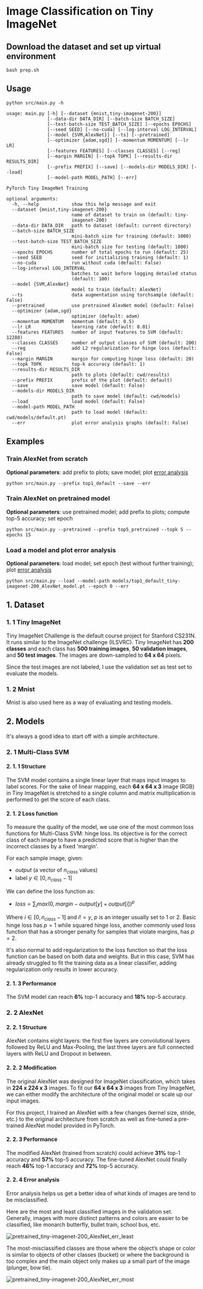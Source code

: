 # Image Classification on Tiny ImageNet

## Download the dataset and set up virtual environment
```
bash prep.sh
```

## Usage
```
python src/main.py -h
```
```
usage: main.py [-h] [--dataset {mnist,tiny-imagenet-200}]
               [--data-dir DATA_DIR] [--batch-size BATCH_SIZE]
               [--test-batch-size TEST_BATCH_SIZE] [--epochs EPOCHS]
               [--seed SEED] [--no-cuda] [--log-interval LOG_INTERVAL]
               [--model {SVM,AlexNet}] [--ts] [--pretrained]
               [--optimizer {adam,sgd}] [--momentum MOMENTUM] [--lr LR]
               [--features FEATURES] [--classes CLASSES] [--reg]
               [--margin MARGIN] [--topk TOPK] [--results-dir RESULTS_DIR]
               [--prefix PREFIX] [--save] [--models-dir MODELS_DIR] [--load]
               [--model-path MODEL_PATH] [--err]

PyTorch Tiny ImageNet Training

optional arguments:
  -h, --help            show this help message and exit
  --dataset {mnist,tiny-imagenet-200}
                        name of dataset to train on (default: tiny-
                        imagenet-200)
  --data-dir DATA_DIR   path to dataset (default: current directory)
  --batch-size BATCH_SIZE
                        mini-batch size for training (default: 1000)
  --test-batch-size TEST_BATCH_SIZE
                        mini-batch size for testing (default: 1000)
  --epochs EPOCHS       number of total epochs to run (default: 25)
  --seed SEED           seed for initializing training (default: 1)
  --no-cuda             run without cuda (default: False)
  --log-interval LOG_INTERVAL
                        batches to wait before logging detailed status
                        (default: 100)
  --model {SVM,AlexNet}
                        model to train (default: AlexNet)
  --ts                  data augmentation using torchsample (default: False)
  --pretrained          use pretrained AlexNet model (default: False)
  --optimizer {adam,sgd}
                        optimizer (default: adam)
  --momentum MOMENTUM   momentum (default: 0.5)
  --lr LR               learning rate (default: 0.01)
  --features FEATURES   number of input features to SVM (default: 12288)
  --classes CLASSES     number of output classes of SVM (default: 200)
  --reg                 add L2 regularization for hinge loss (default: False)
  --margin MARGIN       margin for computing hinge loss (default: 20)
  --topk TOPK           top-k accuracy (default: 1)
  --results-dir RESULTS_DIR
                        path to plots (default: cwd/results)
  --prefix PREFIX       prefix of the plot (default: default)
  --save                save model (default: False)
  --models-dir MODELS_DIR
                        path to save model (default: cwd/models)
  --load                load model (default: False)
  --model-path MODEL_PATH
                        path to load model (default: cwd/models/default.pt)
  --err                 plot error analysis graphs (default: False)
```

## Examples
### Train AlexNet from scratch
__Optional parameters__: add prefix to plots; save model; plot [error analysis](#2.-2.-4-error-analysis)
```
python src/main.py --prefix top1_default --save --err
```
### Train AlexNet on pretrained model
__Optional parameters__: use pretrained model; add prefix to plots; compute top-5 accuracy; set epoch
```
python src/main.py --pretrained --prefix top5_pretrained --topk 5 --epochs 15
```
### Load a model and plot error analysis
__Optional parameters__: load model; set epoch (test without further training); plot [error analysis](#2.-2.-4-error-analysis)
```
python src/main.py --load --model-path models/top1_default_tiny-imagenet-200_AlexNet_model.pt --epoch 0 --err
```

## 1. Dataset
### 1. 1 Tiny ImageNet
Tiny ImageNet Challenge is the default course project for Stanford CS231N. It runs similar to the ImageNet challenge (ILSVRC). Tiny ImageNet has __200 classes__ and each class has __500 training images__, __50 validation images__, and __50 test images__. The images are down-sampled to __64 x 64__ pixels.  

Since the test images are not labeled, I use the validation set as test set to evaluate the models.

### 1. 2 Mnist
Mnist is also used here as a way of evaluating and testing models.

## 2. Models
It's always a good idea to start off with a simple architecture.

### 2. 1 Multi-Class SVM
#### 2. 1. 1 Structure
The SVM model contains a single linear layer that maps input images to label scores. For the sake of linear mapping, each __64 x 64 x 3__ image (RGB) in Tiny ImageNet is stretched to a single column and matrix multiplication is performed to get the score of each class.

#### 2. 1. 2 Loss function
To measure the quality of the model, we use one of the most common loss functions for Multi-Class SVM: hinge loss. Its objective is for the correct class of each image to have a predicted score that is higher than the incorrect classes by a fixed 'margin'.  

For each sample image, given:  
  - $output$ (a vector of $n_{class}$ values)
  - label $y  \in [0, n_{class} - 1]$

We can define the loss function as:  
  - $loss = \sum_i max(0, margin - output[y] + output[i])^p$

Where $i \in [0, n_{class} - 1]$ and $i != y$, $p$ is an integer usually set to $1$ or $2$. Basic hinge loss has $p = 1$ while squared hinge loss, another commonly used loss function that has a stronger penalty for samples that violate margins, has $p = 2$.  

It's also normal to add regularization to the loss function so that the loss function can be based on both data and weights. But in this case, SVM has already struggled to fit the training data as a linear classifier, adding regularization only results in lower accuracy.

#### 2. 1. 3 Performance
The SVM model can reach __6%__ top-1 accuracy and __18%__ top-5 accuracy.

### 2. 2 AlexNet
#### 2. 2. 1 Structure
AlexNet contains eight layers: the first five layers are convolutional layers followed by ReLU and Max-Pooling, the last three layers are full connected layers with ReLU and Dropout in between.

#### 2. 2. 2 Modification
The original AlexNet was designed for ImageNet classification, which takes in __224 x 224 x 3__ images. To fit our __64 x 64 x 3__ images from Tiny ImageNet, we can either modify the architecture of the original model or scale up our input images.  

For this project, I trained an AlexNet with a few changes (kernel size, stride, etc.) to the original architecture from scratch as well as fine-tuned a pre-trained AlexNet model provided in PyTorch.

#### 2. 2. 3 Performance
The modified AlexNet (trained from scratch) could achieve __31%__ top-1 accuracy and __57%__ top-5 accuracy. The fine-tuned AlexNet could finally reach __46%__ top-1 accuracy and __72%__ top-5 accuracy.

#### 2. 2. 4 Error analysis
Error analysis helps us get a better idea of what kinds of images are tend to be misclassified.  

Here are the most and least classified images in the validation set. Generally, images with more distinct patterns and colors are easier to be classified, like monarch butterfly, bullet train, school bus, etc.  

![pretrained_tiny-imagenet-200_AlexNet_err_least](./results/pretrained_tiny-imagenet-200_AlexNet_err_least.png)

The most-misclassified classes are those where the object’s shape or color is similar to objects of other classes (bucket) or where the background is too complex and the main object only makes up a small part of the image (plunger, bow tie).  

![pretrained_tiny-imagenet-200_AlexNet_err_most](./results/pretrained_tiny-imagenet-200_AlexNet_err_most.png)